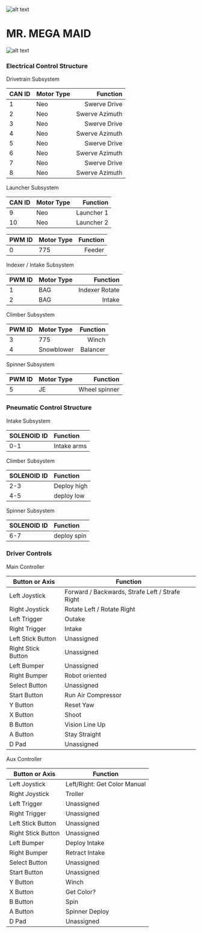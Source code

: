 ![alt text](https://i0.wp.com/www.mattawanwiredcats.org/wp-content/uploads/2019/11/wiredlogo.png?zoom=1&fit=100%2C532)
  
    
# MR. MEGA MAID

![alt text](https://i0.wp.com/www.mattawanwiredcats.org/wp-content/uploads/2018/05/18Apr_Robotics-011-min.jpg)


### Electrical Control Structure


Drivetrain Subsystem


|CAN ID     |Motor Type |Function      |
|-----------|:----------|-------------:|
|1          |Neo        |Swerve Drive  |
|2          |Neo        |Swerve Azimuth|
|3          |Neo        |Swerve Drive  |
|4          |Neo        |Swerve Azimuth|
|5          |Neo        |Swerve Drive  |
|6          |Neo        |Swerve Azimuth|
|7          |Neo        |Swerve Drive  |
|8          |Neo        |Swerve Azimuth|


Launcher Subsystem


|CAN ID     |Motor Type |Function      |
|-----------|:----------|-------------:|
|9          |Neo        |Launcher 1    |
|10         |Neo        |Launcher 2    |


|PWM ID     |Motor Type |Function      |
|-----------|:----------|-------------:|
|0          |775        |Feeder        |


Indexer / Intake Subsystem

|PWM ID     |Motor Type |Function      |
|-----------|:----------|-------------:|
|1          |BAG        |Indexer Rotate|
|2          |BAG        |Intake        |


Climber Subsystem


|PWM ID     |Motor Type |Function      |
|-----------|:----------|-------------:|
|3          |775        |Winch         |
|4          |Snowblower |Balancer      |


Spinner Subsystem


|PWM ID     |Motor Type |Function      |
|-----------|:----------|-------------:|
|5          |JE         |Wheel spinner |


### Pneumatic Control Structure


Intake Subsystem


|SOLENOID ID|Function   |
|-----------|:----------|
|0-1        |Intake arms|


Climber Subsystem


|SOLENOID ID|Function   |
|-----------|:----------|
|2-3        |Deploy high|
|4-5        |deploy low |


Spinner Subsystem


|SOLENOID ID|Function   |
|-----------|:----------|
|6-7        |deploy spin|


### Driver Controls

Main Controller

|Button or Axis | Function                                           |
|-------------------|------------------------------------------------|
|Left Joystick      | Forward / Backwards, Strafe Left / Strafe Right|
|Right Joystick     | Rotate Left / Rotate Right                     |
|Left Trigger       | Outake                                         |
|Right Trigger      | Intake                                         |
|Left Stick Button  | Unassigned                                     |
|Right Stick Button | Unassigned                                     |
|Left Bumper        | Unassigned                                     |
|Right Bumper       | Robot oriented                                 |
|Select Button      | Unassigned                                     |
|Start Button       | Run Air Compressor                             |
|Y Button           | Reset Yaw                                      |
|X Button           | Shoot                                          |
|B Button           | Vision Line Up                                 |
|A Button           | Stay Straight                                  |
|D Pad              | Unassigned                                     |

Aux Controller

|Button or Axis | Function |
|---------------|----------|
|Left Joystick      | Left/Right: Get Color Manual |
|Right Joystick     | Troller                      |
|Left Trigger       | Unassigned                   |
|Right Trigger      | Unassigned                   |
|Left Stick Button  | Unassigned                   |
|Right Stick Button | Unassigned                   |
|Left Bumper        | Deploy Intake                |
|Right Bumper       | Retract Intake               |
|Select Button      | Unassigned                   |
|Start Button       | Unassigned                   |
|Y Button           | Winch                        |
|X Button           | Get Color?                   |
|B Button           | Spin                         |
|A Button           | Spinner Deploy               |
|D Pad              | Unassigned                   |
